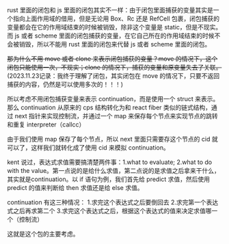 rust 里面的闭包和 js 里面的闭包其实不一样：由于闭包里面捕获的变量其实是一个指向上面作用域的借用，但是无论用 Box、Rc 还是 RefCell 包裹，闭包捕获的变量都会在它的作用域结束的时候被销毁，除非这个变量是 static，但是不现实。而 js 或者 scheme 里面的闭包捕获的变量，在它自己所在的作用域结束的时候不会被销毁，所以不能用 rust 里面的闭包来代替 js 或者 scheme 里面的闭包。

~~那为什么不用 move 或者 clone 来表示闭包捕获的变量？move 的情况下，这个闭包只能使用一次，不现实；clone 的情况下，捕获的变量和原变量失去了关联。~~(2023.11.23记录：我终于理解了闭包，其实闭包在 move 的情况下，只要不返回捕获的内容，仍然是可以使用多次的！！！)

所以考虑不用闭包捕获变量来表示 continuation，而是使用一个 struct 来表示。那么 continuation 从原来的 cps 结构转化为和 react fiber 类似的链式结构，通过 next 指针来实现控制流，并通过一个 map 来保存每个节点来实现节点的跳转和重复 interpreter（callcc）

由于我们使用 map 保存了每个节点，所以 next 里面只需要存这个节点的 cid 就可以了，这样我们就转化成了使用 cid 来模拟 continuation。

kent 说过，表达式求值需要搞清楚两件事：1.what to evaluate; 2.what to do with the value。第一点说的是给什么求值，第二点说的是求值之后拿来干什么，其实就是continuation。以 if 语句为例，我们首先给 predict 求值，然后使用 predict 的值来判断给 then 求值还是给 else 求值。

continuation 有这三种情况：
1.求完这个表达式之后要倒回去
2.求完第一个表达式之后再求第二个
3.求完这个表达式之后，根据这个表达式的值来决定求值哪一个（控制流）

这就是这个包的主要考虑。
